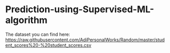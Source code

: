 # Prediction-using-Supervised-ML-algorithm

The dataset you can find here: https://raw.githubusercontent.com/AdiPersonalWorks/Random/master/student_scores%20-%20student_scores.csv
